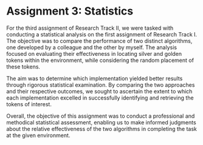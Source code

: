 # Assignment 3: Statistics
For the third assignment of Research Track II, we were tasked with conducting a statistical analysis on the first assignment of Research Track I. The objective was to compare the performance of two distinct algorithms, one developed by a colleague and the other by myself. The analysis focused on evaluating their effectiveness in locating silver and golden tokens within the environment, while considering the random placement of these tokens.

The aim was to determine which implementation yielded better results through rigorous statistical examination. By comparing the two approaches and their respective outcomes, we sought to ascertain the extent to which each implementation excelled in successfully identifying and retrieving the tokens of interest.

Overall, the objective of this assignment was to conduct a professional and methodical statistical assessment, enabling us to make informed judgments about the relative effectiveness of the two algorithms in completing the task at the given environment.
